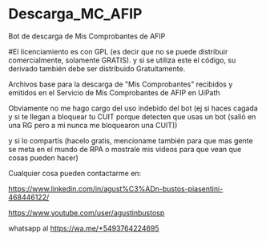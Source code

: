 # Descarga_MC_AFIP

Bot de descarga de Mis Comprobantes de AFIP

#El licenciamiento es con GPL (es decir que no se puede distribuir comercialmente, solamente GRATIS). y si se utiliza este el código, su derivado también debe ser distribuido Gratuitamente.

Archivos base para la descarga de "Mis Comprobantes" recibidos y emitidos en el Servicio de Mis Comprobantes de AFIP en UiPath

Obviamente no me hago cargo del uso indebido del bot (ej si haces cagada y si te llegan a bloquear tu CUIT porque detecten que usas un bot (salió en una RG pero a mi nunca me bloquearon una CUIT))

y si lo compartís (hacelo gratis, mencioname también para que mas gente se meta en el mundo de RPA o mostrale mis videos para que vean que cosas pueden hacer)

Cualquier cosa pueden contactarme en:

https://www.linkedin.com/in/agust%C3%ADn-bustos-piasentini-468446122/

https://www.youtube.com/user/agustinbustosp

whatsapp al https://wa.me/+5493764224695
